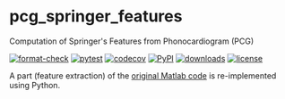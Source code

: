 # pcg_springer_features

Computation of Springer's Features from Phonocardiogram (PCG)

[![format-check](https://github.com/DeepPSP/pcg_springer_features/actions/workflows/check-formatting.yml/badge.svg)](https://github.com/DeepPSP/pcg_springer_features/actions/workflows/check-formatting.yml)
[![pytest](https://github.com/DeepPSP/pcg_springer_features/actions/workflows/run-pytest.yml/badge.svg)](https://github.com/DeepPSP/pcg_springer_features/actions/workflows/run-pytest.yml)
[![codecov](https://codecov.io/gh/DeepPSP/pcg_springer_features/branch/master/graph/badge.svg?token=LIML5LHY3Q)](https://codecov.io/gh/DeepPSP/pcg_springer_features)
[![PyPI](https://img.shields.io/pypi/v/pcg_springer_features?style=flat-square)](https://pypi.org/project/pcg_springer_features/)
[![downloads](https://img.shields.io/pypi/dm/pcg_springer_features?style=flat-square)](https://pypistats.org/packages/pcg_springer_features)
[![license](https://img.shields.io/github/license/DeepPSP/pcg_springer_features?style=flat-square)](LICENSE)

A part (feature extraction) of the [original Matlab code](https://physionet.org/content/hss/1.0/) is re-implemented using Python.
